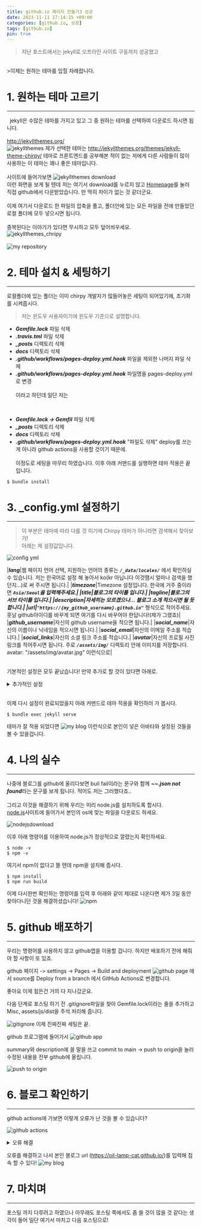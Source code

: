 ```yaml
---
title: github.io 페이지 만들기3 성공
date: 2023-11-11 17:14:15 +09:00
categories: [github.io, 성공]
tags: [github.io]
pin: true
---
```


>지난 포스트에서는 jekyll로 오프라인 사이트 구동까지 성공했고
<br/>
>이제는 원하는 테마를 입힐 차례랍니다.

# 1. 원하는 테마 고르기
---
&nbsp; jekyll은 수많은 테마를 가지고 있고 그 중 원하는 테마를 선택하여 다운로드 하시면 됩니다.
<br/><br/>
http://jekyllthemes.org/
<br/>
![jekyllthemes](https://github.com/oil-lamp-cat/oil-lamp-cat.github.io/assets/103806022/003e9912-d6ec-45f5-a6da-3d974781790f)
제가 선택한 테마는 http://jekyllthemes.org/themes/jekyll-theme-chirpy/ 테마로 프론트엔드를 공부해본 적이 없는 저에게 다른 사람들이 많이 사용하는 이 테마는 꽤나 좋은 테마입니다.
<br/><br/>
사이트에 들어가보면 ![jekyllthemes download](https://github.com/oil-lamp-cat/oil-lamp-cat.github.io/assets/103806022/9fe89c01-59c6-4a54-b5b8-e5a713f9d124)
<br/>이런 화면을 보게 될 텐데 저는 여기서 download를 누르지 않고 [Homepage](https://github.com/cotes2020/jekyll-theme-chirpy/)를 눌러 직접 github에서 다운받았습니다. 만 딱히 차이가 없는 것 같더군요.
<br/><br/>
이제 여기서 다운로드 한 파일의 압축을 풀고, 폴더안에 있는 모든 파일을 전에 만들었던 로컬 폴더에 모두 넣으시면 됩니다.
<br/><br/>
중복된다는 이야기가 있다면 무시하고 모두 덮어씌우세요.
<br/>
![jekyllthemes_chripy](https://github.com/oil-lamp-cat/oil-lamp-cat.github.io/assets/103806022/3abd6ebb-83ab-40be-93e4-0f998b5768a3)
<br/><br/>
![my repository](https://github.com/oil-lamp-cat/oil-lamp-cat.github.io/assets/103806022/121800df-71e1-44dd-9a47-752eae27fecb)

# 2. 테마 설치 & 세팅하기
---
로컬폴더에 있는 폴더는 이미 chirpy 개발자가 많들어놓은 세팅이 되어있기에, 초기화를 시켜줍시다.
>저는 윈도우 사용자이기에 윈도우 기준으로 설명합니다.

* ***Gemfile.lock*** 파일 삭제
* ***.travis.tml*** 파일 삭제
* ***_posts*** 디렉토리 삭제
* ***docs*** 디렉토리 삭제
* ***.github/workflows/pages-deploy.yml.hook*** 파일을 제외한 나머지 파일 삭제
* ***.github/workflows/pages-deploy.yml.hook*** 파일명을 pages-deploy.yml로 변경
<br/><br/>
이라고 하던데 일단 저는
<br/>

* ***Gemfile.lock -> Gemfil*** 파일 삭제
* ***_posts*** 디렉토리 삭제
* ***docs*** 디렉토리 삭제
* ***.github/workflows/pages-deploy.yml.hook*** "파일도 삭제" deploy를 쓰는게 아니라 github actions을 사용할 것이기 때문에.
<br/><br/>
이정도로 세팅을 마무리 하였습니다. 이후 아래 커맨드를 실행하면 테마 적용은 끝입니다.
```shell
$ bundle install
```

# 3. _config.yml 설정하기
---
>이 부분은 테마에 따라 다를 것 이기에 Chirpy 테마가 아니라면 검색해서 찾아보기! <br/>
>아래는 제 설정값입니다.

![config yml](https://github.com/oil-lamp-cat/oil-lamp-cat.github.io/assets/103806022/93628ba8-5f11-4639-915e-6e857ca70d37)

|***lang***|웹 페이지 언어 선택, 지원하는 언어의 종류는 ***`/_data/locales/`*** 에서 확인하실 수 있습니다. 저는 한국어로 설정 해 놓아서 ko(kr 아닙니다 이것땜시 얼마나 검색을 했던지...)로 써 주시면 됩니다.|
|***timezone***|Timezone 설정입니다. 한국에 거주 중이라면 ***`Asia/Seoul`***을 입력해주세요.|
|***title***|블로그의 타이틀 입니다.|
|***tagline***|블로그의 서브 타이틀 입니다.|
|***description***|자세히는 모르겠으나... 블로그 소개 적으시면 될 듯 합니다.|
|***url***|***`"https://{my_github_username}.github.io"`*** 형식으로 적어주세요. 훗날 github아이디를 바꾸게 되면 여기를 다시 바꾸어야 한답니다!(제가 그랬죠)|
|***github_username***|자신의 github username을 적으면 됩니다.|
|***social_name***|자신의 이름이나 닉네임을 적으시면 됩니다.|
|***social_email***|자신의 이메일 주소를 적습니다.|
|***social_links***|자신의 소셜 링크 주소를 적습니다.|
|***avatar***|자신의 프로필 사진 링크를 적어주시면 됩니다. 주로 ***`/assets/img/`*** 디렉토리 안에 이미지를 저장합니다. avatar: "/assets/img/avatar.jpg" 이런식으로|

<br/>기본적인 설정은 모두 끝났습니다! 만약 추가로 할 것이 있다면 아래로.
<details><summary>추가적인 설정</summary>
<div markdown = "1">

|***google_site_verification***|나중에 설정 할 것으로 구글 검색에서 블로그가 보일 수 있게 설정하는 코드입력 자리|

</div>
</details>

<br/>이제 다시 설정이 완료되었을지 아래 커맨드로 테마 적용을 확인하러 가 봅시다.
```shell
$ bundle exec jekyll serve
```
테마가 잘 적용 되었다면
![my blog](https://github.com/oil-lamp-cat/oil-lamp-cat.github.io/assets/103806022/49178345-d8ee-438b-b6dd-8e42c16725e4)
이런식으로 본인이 넣은 아바타와 설정된 것들을 볼 수 있을겁니다.

# 4. 나의 실수
---
나중에 블로그를 github에 올리다보면 buil fail이라는 문구와 함께 ***~~.json not found***라는 문구를 보게 됩니다. 적어도 저는 그러했다죠..<br/><br/>
그리고 이것을 해결하기 위해 우리는 미리 node.js를 설치하도록 합시다.
<br/>
[node.js](https://nodejs.org/en/download/current)사이트에 들어가서 본인의 os에 맞는 파일을 다운로드 하세요.

![nodejsdownload](https://github.com/oil-lamp-cat/oil-lamp-cat.github.io/assets/103806022/6eae9282-181f-4406-8cfe-895df3482b05)

이후 아래 명령어를 이용하여 node.js가 정상적으로 깔렸는지 확인하세요.
```shell
$ node -v
$ npm -v
```
여기서 npm이 없다고 뜰 텐데 npm을 설치해 줍시다.
```shell
$ npm install
$ npm run build
```
이제 다시한번 확인하는 명령어를 입력 후 아래와 같이 제대로 나온다면 제가 3일 동안 찾아다니던 것을 해결하셨습니다!
![npm](https://github.com/oil-lamp-cat/oil-lamp-cat.github.io/assets/103806022/fe07bb81-118e-4aee-b390-de379e1427f4)

# 5. github 배포하기
---
우리는 명령어를 사용하지 않고 github앱을 이용할 겁니다. 하지만 배포하기 전에 해줘야 할 사항이 또 있죠.
<br/>

github 페이지 -> settings -> Pages -> Build and deployment
![github page](https://github.com/oil-lamp-cat/oil-lamp-cat.github.io/assets/103806022/084bed3f-ae60-44e9-b8d9-25eec2888d00)
에서 source를 Deploy from a branch 에서 GitHub Actions로 변경합니다.<br/>

좋아요 이제 힘든건 거의 다 지나갔군요.

다음 단계로 포스팅 하기 전 .gitignore파일을 찾아 Gemfile.lock이라는 줄을 추가하고 Misc, assets/js/dist을 주석 처리해 줍니다.

![gitignore](https://github.com/oil-lamp-cat/oil-lamp-cat.github.io/assets/103806022/990512d0-dd63-495e-9aa9-0402e82be241)
이제 진짜진짜 세팅은 끝.<br/>

github 프로그램에 들어가서 
![github app](https://github.com/oil-lamp-cat/oil-lamp-cat.github.io/assets/103806022/81509513-52c2-4d40-927e-4adccefdfd7d)

summary와 description에 쓸 말을 쓰고 commit to main -> push to origin을 눌러 수정된 내용을 전부 github에 올립니다.

![push to origin](https://github.com/oil-lamp-cat/oil-lamp-cat.github.io/assets/103806022/cb3dc10f-d586-44b4-a6de-95cd1cd3f7c8)

# 6. 블로그 확인하기
---
github actions에 가보면 이렇게 오류가 난 것을 볼 수 있습니다?

![github actions](https://github.com/oil-lamp-cat/oil-lamp-cat.github.io/assets/103806022/52a0be29-b00c-4133-a4a3-67941efbf565)
<details><summary>오류 해결</summary>
<div markdown = "1">

![오류](https://github.com/oil-lamp-cat/oil-lamp-cat.github.io/assets/103806022/b433343e-410f-4cda-aead-635803228ebc)

보통 오류를 잘 읽어보면 알 수 있다.

http://jekyllthemes.org/ is not an HTTPS link
http://jekyllthemes.org/themes/jekyll-theme-chirpy/ is not an HTTPS link

https가 아닌 http링크라서 싫다고 한다... url을 직접 써야 할 듯 하다...

</div>
</details>

오류를 해결하고 나서 본인 블로그 url (https://oil-lamp-cat.github.io/)를 입력해 접속 할 수 있다!
![my blog](https://github.com/oil-lamp-cat/oil-lamp-cat.github.io/assets/103806022/49178345-d8ee-438b-b6dd-8e42c16725e4)

# 7. 마치며
---
포스팅 까지 다루려고 하였으나 아무래도 포스팅 쪽에서도 좀 쓸 것이 많을 것 같다는 생각이 들어 일단 여기서 마치고 다음 포스팅으로!